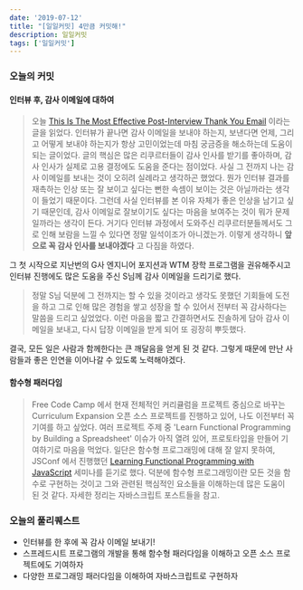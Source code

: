 ```yaml
---
date: '2019-07-12'
title: "[일일커밋] 4만큼 커밋해!"
description: 일일커밋
tags: ['일일커밋']
---
```


### 오늘의 커밋

#### 인터뷰 후, 감사 이메일에 대하여
> 오늘 [This Is The Most Effective Post-Interview Thank You Email](https://www.freecodecamp.org/news/interview-thank-you-email/) 이라는 글을 읽었다. 인터뷰가 끝나면 감사 이메일을 보내야 하는지, 보낸다면 언제, 그리고 어떻게 보내야 하는지가 항상 고민이었는데 마침 궁금증을 해소하는데 도움이 되는 글이었다. 글의 핵심은 많은 리쿠르터들이 감사 인사를 받기를 좋아하며, 감사 인사가 실제로 고용 결정에도 도움을 준다는 점이었다. 사실 그 전까지 나는 감사 이메일를 보내는 것이 오히려 실례라고 생각하곤 했었다. 뭔가 인터뷰 결과를 재촉하는 인상 또는 잘 보이고 싶다는 뻔한 속셈이 보이는 것은 아닐까라는 생각이 들었기 때문이다. 그런데 사실 인터뷰를 본 이유 자체가 좋은 인상을 남기고 싶기 때문인데, 감사 이메일로 잘보이기도 싶다는 마음을 보여주는 것이 뭐가 문제일까라는 생각이 든다. 거기다 인터뷰 과정에서 도와주신 리쿠르터분들께서도 그로 인해 보람을 느낄 수 있다면 정말 일석이조가 아니겠는가. 이렇게 생각하니 __앞으로 꼭 감사 인사를 보내야겠다__ 고 다짐을 하였다. 

그 첫 시작으로 지난번의 G사 엔지니어 포지션과 WTM 장학 프로그램을 권유해주시고 인터뷰 진행에도 많은 도움을 주신 S님께 감사 이메일을 드리기로 했다. 
> 정말 S님 덕분에 그 전까지는 할 수 있을 것이라고 생각도 못했던 기회들에 도전을 하고 그로 인해 많은 경험을 쌓고 성장을 할 수 있어서 전부터 꼭 감사하다는 말씀을 드리고 싶었었다. 이런 마음을 짧고 간결하면서도 진솔하게 담아 감사 이메일을 보내고, 다시 답장 이메일을 받게 되어 또 굉장히 뿌듯했다. 

결국, 모든 일은 사람과 함께한다는 큰 깨달음을 얻게 된 것 같다. 그렇게 때문에 만난 사람들과 좋은 인연을 이어나갈 수 있도록 노력해야겠다.


#### 함수형 패러다임
> Free Code Camp 에서 현재 전체적인 커리큘럼을 프로젝트 중심으로 바꾸는 Curriculum Expansion 오픈 소스 프로젝트를 진행하고 있어, 나도 이전부터 꼭 기여를 하고 싶었다. 여러 프로젝트 주제 중 'Learn Functional Programming by Building a Spreadsheet' 이슈가 아직 열려 있어, 프로토타입을 만들어 기여하기로 마음을 먹었다. 일단은 함수형 프로그래밍에 대해 잘 알지 못하여, JSConf 에서 진행했던 [Learning Functional Programming with JavaScript](https://www.youtube.com/watch?v=e-5obm1G_FY&list=LL2g61XaEZyN81Lp2X0Im7aw&index=2&t=253s) 세미나를 듣기로 했다. 덕분에 함수형 프로그래밍이란 모든 것을 함수로 구현하는 것이고 그와 관련된 핵심적인 요소들을 이해하는데 많은 도움이 된 것 같다. 자세한 정리는 자바스크립트 포스트들을 참고.

### 오늘의 풀리퀘스트
- 인터뷰를 한 후에 꼭 감사 이메일 보내기!
- 스프레드시트 프로그램의 개발을 통해 함수형 패러다임을 이해하고 오픈 소스 프로젝트에도 기여하자 
- 다양한 프로그래밍 패러다임을 이해하여 자바스크립트로 구현하자